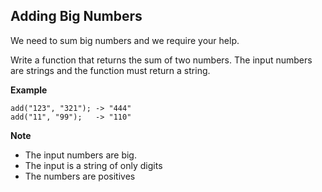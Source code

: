 ## Adding Big Numbers

We need to sum big numbers and we require your help.

Write a function that returns the sum of two numbers. The input numbers are strings and the function must return a string.

**Example**

    add("123", "321"); -> "444"
    add("11", "99");   -> "110"

**Note**

- The input numbers are big.
- The input is a string of only digits
- The numbers are positives

